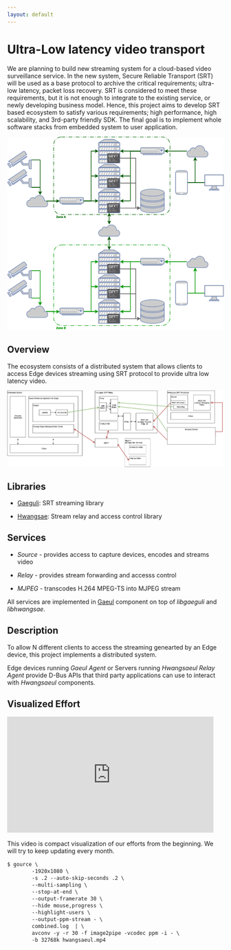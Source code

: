 ```yaml
---
layout: default
---
```


# Ultra-Low latency video transport 

We are planning to build new streaming system for a cloud-based video surveillance service.
In the new system, Secure Reliable Transport (SRT) will be used as a base protocol to archive
the critical requirements; ultra-low latency, packet loss recovery. 
SRT is considered to meet these requirements, but it is not enough to integrate to the existing service,
or newly developing business model. Hence, this project aims to develop SRT based ecosystem to satisfy 
various requirements; high performance, high scalability, and 3rd-party friendly SDK.
The final goal is to implement whole software stacks from embedded system to user application.

![SRT Ecosystem concept](./assets/img/SRT-concept.png)

## Overview
The ecosystem consists of a distributed system that allows clients to access Edge devices streaming using SRT protocol to provide ultra low latency video.

![SRT System Overview](./assets/img/h8l-system-overview.png)

## Libraries
*   [Gaeguli](https://github.com/hwangsaeul/gaeguli/blob/master/README.md): SRT streaming library

*   [Hwangsae](https://github.com/hwangsaeul/hwangsae/blob/master/README.md): Stream relay and access control library

## Services

* *Source* - provides access to capture devices, encodes and streams video

* *Relay* - provides stream forwarding and accesss control

* *MJPEG* - transcodes H.264 MPEG-TS into MJPEG stream

All services are implemented in [Gaeul](https://github.com/hwangsaeul/gaeul/blob/master/README.md) component on top of *libgaeguli* and *libhwangsae*.

## Description
To allow N different clients to access the streaming genearted by an Edge device, this project implements a distributed system.

Edge devices running *Gaeul Agent* or Servers running *Hwangsaeul Relay Agent* provide D-Bus APIs that third party applications can use to interact with *Hwangsaeul* components.

## Visualized Effort

<iframe width="480" height="270" src="https://www.youtube.com/embed/ibRuFMJGffQ?controls=0" frameborder="0" allow="accelerometer; autoplay; encrypted-media; gyroscope; picture-in-picture" allowfullscreen></iframe>

This video is compact visualization of our efforts from the beginning. We will try to keep updating every month.

```
$ gource \
        -1920x1080 \
        -s .2 --auto-skip-seconds .2 \
        --multi-sampling \
        --stop-at-end \
        --output-framerate 30 \
        --hide mouse,progress \
        --highlight-users \
        --output-ppm-stream - \
        combined.log  | \
        avconv -y -r 30 -f image2pipe -vcodec ppm -i - \
        -b 32768k hwangsaeul.mp4 
```
